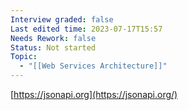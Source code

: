 ```yaml
---
Interview graded: false
Last edited time: 2023-07-17T15:57
Needs Rework: false
Status: Not started
Topic:
  - "[[Web Services Architecture]]"
---
```

[https://jsonapi.org](https://jsonapi.org/)